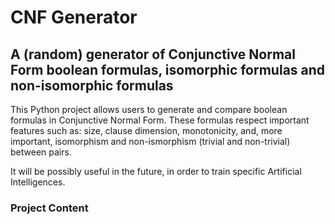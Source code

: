 # CNF Generator

## A (random) generator of Conjunctive Normal Form boolean formulas, isomorphic formulas and non-isomorphic formulas

This Python project allows users to generate and compare boolean formulas in Conjunctive Normal Form. These formulas respect important features such as: size, clause dimension, monotonicity, and, more important, isomorphism and non-ismorphism (trivial and non-trivial) between pairs.

It will be possibly useful in the future, in order to train specific Artificial Intelligences.

### Project Content
